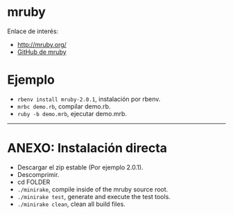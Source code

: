 
# mruby

Enlace de interés:
* http://mruby.org/
* [GitHub de mruby](https://github.com/mruby/mruby)

# Ejemplo

* `rbenv install mruby-2.0.1`, instalación por rbenv.
* `mrbc demo.rb`, compilar demo.rb.
* `ruby -b demo.mrb`, ejecutar demo.mrb.

---
# ANEXO: Instalación directa

* Descargar el zip estable (Por ejemplo 2.0.1).
* Descomprimir.
* cd FOLDER
* `./minirake`, compile inside of the mruby source root.
* `./minirake test`, generate and execute the test tools.
* `./minirake clean`, clean all build files.
